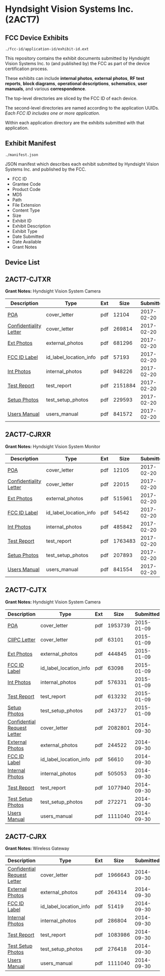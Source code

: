 # Hyndsight Vision Systems Inc. (2ACT7)
## FCC Device Exhibits

```
./fcc-id/application-id/exhibit-id.ext
```

This repository contains the exhibit documents submitted by Hyndsight Vision Systems Inc. to (and published by) the FCC as part of the device certification process.

These exhibits can include **internal photos**, **external photos**, **RF test reports**, **block diagrams**, **operational descriptions**, **schematics**, **user manuals**, and various **correspondence**.

The top-level directories are sliced by the FCC ID of each device.

The second-level directories are named according to the application UUIDs. *Each FCC ID includes one or more application.*

Within each application directory are the exhibits submitted with that application. 

## Exhibit Manifest

```
./manifest.json
```

JSON manifest which describes each exhibit submitted by Hyndsight Vision Systems Inc. and published by the FCC.

- FCC ID
- Grantee Code
- Product Code
- MD5
- Path
- File Extension
- Content Type
- Size
- Exhibit ID
- Exhibit Description
- Exhibit Type
- Date Submitted
- Date Available
- Grant Notes

## Device List
## 2ACT7-CJTXR
**Grant Notes:** Hyndsight Vision System Camera

| Description | Type | Ext | Size | Submitted | Available |
| ----------- | ---- | --- | ---- | --------- | --------- |
| [POA](2ACT7-CJTXR/8978317c80fb6a13e572f877f53ec2c7/3289360.pdf) | cover_letter | pdf | 12104 | 2017-02-20 | 2017-02-20 |
| [Confidentiality Letter](2ACT7-CJTXR/8978317c80fb6a13e572f877f53ec2c7/3289361.pdf) | cover_letter | pdf | 269814 | 2017-02-20 | 2017-02-20 |
| [Ext Photos](2ACT7-CJTXR/8978317c80fb6a13e572f877f53ec2c7/3289363.pdf) | external_photos | pdf | 681296 | 2017-02-20 | 2017-02-20 |
| [FCC ID Label](2ACT7-CJTXR/8978317c80fb6a13e572f877f53ec2c7/3289364.pdf) | id_label_location_info | pdf | 57193 | 2017-02-20 | 2017-02-20 |
| [Int Photos](2ACT7-CJTXR/8978317c80fb6a13e572f877f53ec2c7/3289365.pdf) | internal_photos | pdf | 948226 | 2017-02-20 | 2017-02-20 |
| [Test Report](2ACT7-CJTXR/8978317c80fb6a13e572f877f53ec2c7/3289368.pdf) | test_report | pdf | 2151884 | 2017-02-20 | 2017-02-20 |
| [Setup Photos](2ACT7-CJTXR/8978317c80fb6a13e572f877f53ec2c7/3289369.pdf) | test_setup_photos | pdf | 229593 | 2017-02-20 | 2017-02-20 |
| [Users Manual](2ACT7-CJTXR/8978317c80fb6a13e572f877f53ec2c7/3289370.pdf) | users_manual | pdf | 841572 | 2017-02-20 | 2017-02-20 |
## 2ACT7-CJRXR
**Grant Notes:** Hyndsight Vision System Monitor

| Description | Type | Ext | Size | Submitted | Available |
| ----------- | ---- | --- | ---- | --------- | --------- |
| [POA](2ACT7-CJRXR/fdf9318e6e3fc127fe7b15202a9cca20/3289386.pdf) | cover_letter | pdf | 12105 | 2017-02-20 | 2017-02-20 |
| [Confidentiality Letter](2ACT7-CJRXR/fdf9318e6e3fc127fe7b15202a9cca20/3289387.pdf) | cover_letter | pdf | 22015 | 2017-02-20 | 2017-02-20 |
| [Ext Photos](2ACT7-CJRXR/fdf9318e6e3fc127fe7b15202a9cca20/3289389.pdf) | external_photos | pdf | 515961 | 2017-02-20 | 2017-02-20 |
| [FCC ID Label](2ACT7-CJRXR/fdf9318e6e3fc127fe7b15202a9cca20/3289390.pdf) | id_label_location_info | pdf | 54542 | 2017-02-20 | 2017-02-20 |
| [Int Photos](2ACT7-CJRXR/fdf9318e6e3fc127fe7b15202a9cca20/3289391.pdf) | internal_photos | pdf | 485842 | 2017-02-20 | 2017-02-20 |
| [Test Report](2ACT7-CJRXR/fdf9318e6e3fc127fe7b15202a9cca20/3289394.pdf) | test_report | pdf | 1763483 | 2017-02-20 | 2017-02-20 |
| [Setup Photos](2ACT7-CJRXR/fdf9318e6e3fc127fe7b15202a9cca20/3289395.pdf) | test_setup_photos | pdf | 207893 | 2017-02-20 | 2017-02-20 |
| [Users Manual](2ACT7-CJRXR/fdf9318e6e3fc127fe7b15202a9cca20/3289396.pdf) | users_manual | pdf | 841554 | 2017-02-20 | 2017-02-20 |
## 2ACT7-CJTX
**Grant Notes:** Hyndsight Vision System Camera

| Description | Type | Ext | Size | Submitted | Available |
| ----------- | ---- | --- | ---- | --------- | --------- |
| [POA](2ACT7-CJTX/d30fec80f11a1f07203381abe5638481/2496095.pdf) | cover_letter | pdf | 1953739 | 2015-01-09 | 2015-01-09 |
| [CIIPC Letter](2ACT7-CJTX/d30fec80f11a1f07203381abe5638481/2496096.pdf) | cover_letter | pdf | 63101 | 2015-01-09 | 2015-01-09 |
| [Ext Photos](2ACT7-CJTX/d30fec80f11a1f07203381abe5638481/2496097.pdf) | external_photos | pdf | 444845 | 2015-01-09 | 2015-01-09 |
| [FCC ID Label](2ACT7-CJTX/d30fec80f11a1f07203381abe5638481/2496098.pdf) | id_label_location_info | pdf | 63098 | 2015-01-09 | 2015-01-09 |
| [Int Photos](2ACT7-CJTX/d30fec80f11a1f07203381abe5638481/2496099.pdf) | internal_photos | pdf | 576331 | 2015-01-09 | 2015-01-09 |
| [Test Report](2ACT7-CJTX/d30fec80f11a1f07203381abe5638481/2496100.pdf) | test_report | pdf | 613232 | 2015-01-09 | 2015-01-09 |
| [Setup Photos](2ACT7-CJTX/d30fec80f11a1f07203381abe5638481/2496101.pdf) | test_setup_photos | pdf | 243727 | 2015-01-09 | 2015-01-09 |
| [Confidential Request Letter](2ACT7-CJTX/bf596d3698a69cb9759b19577c861920/2407020.pdf) | cover_letter | pdf | 2082801 | 2014-09-30 | 2014-09-30 |
| [External Photos](2ACT7-CJTX/bf596d3698a69cb9759b19577c861920/2407021.pdf) | external_photos | pdf | 244522 | 2014-09-30 | 2014-09-30 |
| [FCC ID Label](2ACT7-CJTX/bf596d3698a69cb9759b19577c861920/2407022.pdf) | id_label_location_info | pdf | 56610 | 2014-09-30 | 2014-09-30 |
| [Internal Photos](2ACT7-CJTX/bf596d3698a69cb9759b19577c861920/2407023.pdf) | internal_photos | pdf | 505053 | 2014-09-30 | 2014-09-30 |
| [Test Report](2ACT7-CJTX/bf596d3698a69cb9759b19577c861920/2407026.pdf) | test_report | pdf | 1077940 | 2014-09-30 | 2014-09-30 |
| [Test Setup Photos](2ACT7-CJTX/bf596d3698a69cb9759b19577c861920/2407027.pdf) | test_setup_photos | pdf | 272271 | 2014-09-30 | 2014-09-30 |
| [Users Manual](2ACT7-CJTX/bf596d3698a69cb9759b19577c861920/2407028.pdf) | users_manual | pdf | 1111040 | 2014-09-30 | 2014-09-30 |
## 2ACT7-CJRX
**Grant Notes:** Wireless Gateway

| Description | Type | Ext | Size | Submitted | Available |
| ----------- | ---- | --- | ---- | --------- | --------- |
| [Confidential Request Letter](2ACT7-CJRX/a505019a96c67428a8eb4ce8eab0242d/2407030.pdf) | cover_letter | pdf | 1966643 | 2014-09-30 | 2014-09-30 |
| [External Photos](2ACT7-CJRX/a505019a96c67428a8eb4ce8eab0242d/2407031.pdf) | external_photos | pdf | 264314 | 2014-09-30 | 2014-09-30 |
| [FCC ID Label](2ACT7-CJRX/a505019a96c67428a8eb4ce8eab0242d/2407032.pdf) | id_label_location_info | pdf | 51419 | 2014-09-30 | 2014-09-30 |
| [Internal Photos](2ACT7-CJRX/a505019a96c67428a8eb4ce8eab0242d/2407033.pdf) | internal_photos | pdf | 286804 | 2014-09-30 | 2014-09-30 |
| [Test Report](2ACT7-CJRX/a505019a96c67428a8eb4ce8eab0242d/2407036.pdf) | test_report | pdf | 1083986 | 2014-09-30 | 2014-09-30 |
| [Test Setup Photos](2ACT7-CJRX/a505019a96c67428a8eb4ce8eab0242d/2407037.pdf) | test_setup_photos | pdf | 276418 | 2014-09-30 | 2014-09-30 |
| [Users Manual](2ACT7-CJRX/a505019a96c67428a8eb4ce8eab0242d/2407028.pdf) | users_manual | pdf | 1111040 | 2014-09-30 | 2014-09-30 |
